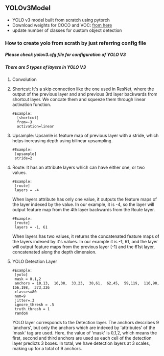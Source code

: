 ## YOLOv3Model
* YOLO v3 model built from scratch using pytorch
* Download weights for COCO and VOC: [from here](https://pjreddie.com/media/files/yolov3.weights)
* update number of classes for custom object detection

### How to create yolo from scrath by just referring config file
##### Please check yolov3.cfg file for configuration of YOLO V3
##### There are 5 types of layers in YOLO V3
1. Convolution

2. Shortcut: It's a skip connection like the one used in ResNet, where the
    output of the previous layer and and previous 3rd layer backwards from shortcut layer.
    We concate them and squeeze them through linear activation function.
    
    ```
    #Example:   
      [shortcut]
      from=-3  
      activation=linear  
    ```
    
3. Upsample: Upsamle is feature map of previous layer with a stride, which helps 
    increasing depth using bilinear upsampling.
    
    ```
    #Example:
     [upsample]
     stride=2
     ```
     
4. Route: It has an attribute layers which can have either one, or two values.

    ```
    #Example:
     [route]
     layers = -4
    ```
    
    When layers attribute has only one value, it outputs the feature maps of the 
    layer indexed by the value. In our example, it is -4, so the layer will output 
    feature map from the 4th layer backwards from the Route layer.
    
    ```
    #Example:
     [route]
     layers = -1, 61
    ```
     
    When layers has two values, it returns the concatenated feature maps of the layers
     indexed by it's values. In our example it is -1, 61, and the layer will output 
     feature maps from the previous layer (-1) and the 61st layer, concatenated along 
     the depth dimension.      

5. YOLO Detection Layer

    ```
    #Example:
     [yolo]
     mask = 0,1,2
     anchors = 10,13,  16,30,  33,23,  30,61,  62,45,  59,119,  116,90,  156,198,  373,326
     classes=80  
     num=9
     jitter=.3
     ignore_thresh = .5
     truth_thresh = 1
     random      
    ```
    
   YOLO layer corresponds to the Detection layer.
    The anchors describes 9 'anchors', but only the anchors which are indexed by 
    'attributes' of the 'mask' tag are used. Here, the value of 'mask' is 0,1,2, which means 
    the first, second and third anchors are used as each cell of the detection layer 
    predicts 3 boxes. In total, we have detection layers at 3 scales, 
    making up for a total of 9 anchors.
